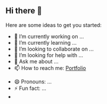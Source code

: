 ## Hi there 👋

Here are some ideas to get you started:

- 🔭 I’m currently working on ...
- 🌱 I’m currently learning ...
- 👯 I’m looking to collaborate on ...
- 🤔 I’m looking for help with ...
- 💬 Ask me about ...
- 📫 How to reach me: <a href="https://www.marc-schaar.com/">Portfolio
</a>

- 😄 Pronouns: ...
- ⚡ Fun fact: ...
- 
  
